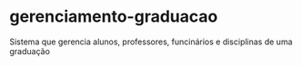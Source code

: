 # gerenciamento-graduacao
Sistema que gerencia alunos, professores, funcinários e disciplinas de uma graduação
